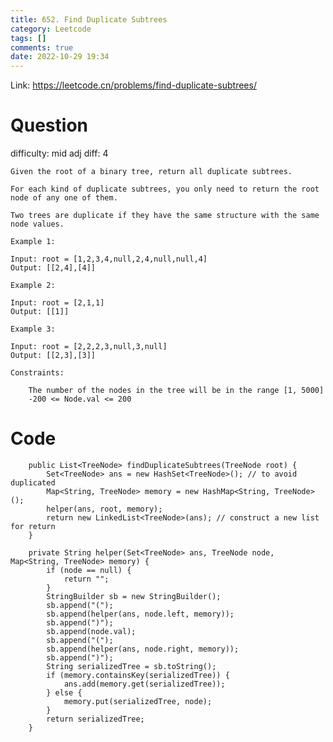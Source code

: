 ```yaml
---
title: 652. Find Duplicate Subtrees
category: Leetcode
tags: []
comments: true
date: 2022-10-29 19:34
---
```



Link: https://leetcode.cn/problems/find-duplicate-subtrees/

# Question

difficulty: mid
adj diff: 4

    Given the root of a binary tree, return all duplicate subtrees.

    For each kind of duplicate subtrees, you only need to return the root node of any one of them.

    Two trees are duplicate if they have the same structure with the same node values.

    Example 1:

    Input: root = [1,2,3,4,null,2,4,null,null,4]
    Output: [[2,4],[4]]

    Example 2:

    Input: root = [2,1,1]
    Output: [[1]]

    Example 3:

    Input: root = [2,2,2,3,null,3,null]
    Output: [[2,3],[3]]

    Constraints:

    	The number of the nodes in the tree will be in the range [1, 5000]
    	-200 <= Node.val <= 200

# Code

```
    public List<TreeNode> findDuplicateSubtrees(TreeNode root) {
        Set<TreeNode> ans = new HashSet<TreeNode>(); // to avoid duplicated
        Map<String, TreeNode> memory = new HashMap<String, TreeNode>();
        helper(ans, root, memory);
        return new LinkedList<TreeNode>(ans); // construct a new list for return
    }

    private String helper(Set<TreeNode> ans, TreeNode node, Map<String, TreeNode> memory) {
        if (node == null) {
            return "";
        }
        StringBuilder sb = new StringBuilder();
        sb.append("(");
        sb.append(helper(ans, node.left, memory));
        sb.append(")");
        sb.append(node.val);
        sb.append("(");
        sb.append(helper(ans, node.right, memory));
        sb.append(")");
        String serializedTree = sb.toString();
        if (memory.containsKey(serializedTree)) {
            ans.add(memory.get(serializedTree));
        } else {
            memory.put(serializedTree, node);
        }
        return serializedTree;
    }
```
